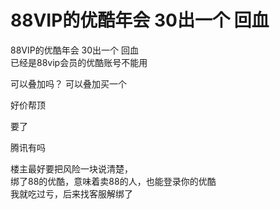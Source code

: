 # 88VIP的优酷年会 30出一个 回血


88VIP的优酷年会 30出一个 回血<br />
已经是88vip会员的优酷账号不能用

可以叠加吗？ 可以叠加买一个

好价帮顶

要了 

腾讯有吗

楼主最好要把风险一块说清楚，<br />
绑了88的优酷，意味着卖88的人，也能登录你的优酷<br />
我就吃过亏，后来找客服解绑了
